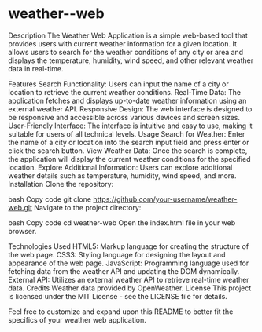 # weather--web
Description
The Weather Web Application is a simple web-based tool that provides users with current weather information for a given location. It allows users to search for the weather conditions of any city or area and displays the temperature, humidity, wind speed, and other relevant weather data in real-time.

Features
Search Functionality: Users can input the name of a city or location to retrieve the current weather conditions.
Real-Time Data: The application fetches and displays up-to-date weather information using an external weather API.
Responsive Design: The web interface is designed to be responsive and accessible across various devices and screen sizes.
User-Friendly Interface: The interface is intuitive and easy to use, making it suitable for users of all technical levels.
Usage
Search for Weather: Enter the name of a city or location into the search input field and press enter or click the search button.
View Weather Data: Once the search is complete, the application will display the current weather conditions for the specified location.
Explore Additional Information: Users can explore additional weather details such as temperature, humidity, wind speed, and more.
Installation
Clone the repository:

bash
Copy code
git clone https://github.com/your-username/weather-web.git
Navigate to the project directory:

bash
Copy code
cd weather-web
Open the index.html file in your web browser.

Technologies Used
HTML5: Markup language for creating the structure of the web page.
CSS3: Styling language for designing the layout and appearance of the web page.
JavaScript: Programming language used for fetching data from the weather API and updating the DOM dynamically.
External API: Utilizes an external weather API to retrieve real-time weather data.
Credits
Weather data provided by OpenWeather.
License
This project is licensed under the MIT License - see the LICENSE file for details.

Feel free to customize and expand upon this README to better fit the specifics of your weather web application.
